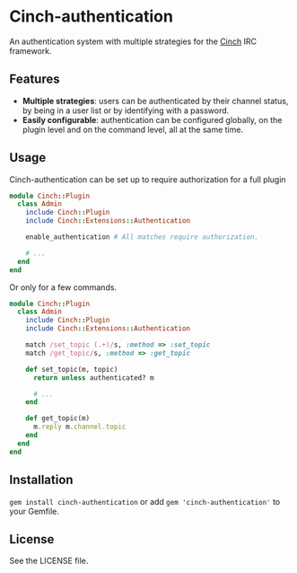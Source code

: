 # Cinch-authentication

An authentication system with multiple strategies for the
[Cinch](https://github.com/cinchrb/cinch) IRC framework.

## Features

- **Multiple strategies**: users can be authenticated by their channel status, 
by being in a user list or by identifying with a password.
- **Easily configurable**: authentication can be configured globally, on the
plugin level and on the command level, all at the same time.

## Usage

Cinch-authentication can be set up to require authorization for a full plugin

```ruby
module Cinch::Plugin
  class Admin
    include Cinch::Plugin
    include Cinch::Extensions::Authentication

    enable_authentication # All matches require authorization.

    # ...
  end
end
```

Or only for a few commands.

```ruby
module Cinch::Plugin
  class Admin
    include Cinch::Plugin
    include Cinch::Extensions::Authentication

    match /set_topic (.+)/s, :method => :set_topic
    match /get_topic/s, :method => :get_topic

    def set_topic(m, topic)
      return unless authenticated? m

      # ...
    end

    def get_topic(m)
      m.reply m.channel.topic
    end
  end
end
```

## Installation

`gem install cinch-authentication` or add `gem 'cinch-authentication'` to your
Gemfile.

## License

See the LICENSE file.
